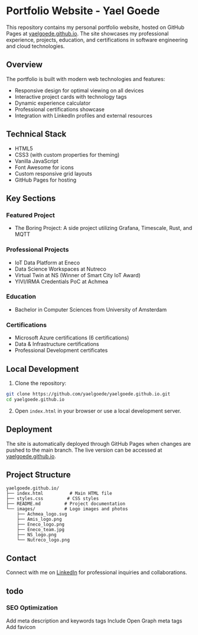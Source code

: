 # Portfolio Website - Yael Goede

This repository contains my personal portfolio website, hosted on GitHub Pages at [yaelgoede.github.io](https://yaelgoede.github.io). The site showcases my professional experience, projects, education, and certifications in software engineering and cloud technologies.

## Overview

The portfolio is built with modern web technologies and features:
- Responsive design for optimal viewing on all devices
- Interactive project cards with technology tags
- Dynamic experience calculator
- Professional certifications showcase
- Integration with LinkedIn profiles and external resources

## Technical Stack

- HTML5
- CSS3 (with custom properties for theming)
- Vanilla JavaScript
- Font Awesome for icons
- Custom responsive grid layouts
- GitHub Pages for hosting

## Key Sections

### Featured Project
- The Boring Project: A side project utilizing Grafana, Timescale, Rust, and MQTT

### Professional Projects
- IoT Data Platform at Eneco
- Data Science Workspaces at Nutreco
- Virtual Twin at NS (Winner of Smart City IoT Award)
- YIVI/IRMA Credentials PoC at Achmea

### Education
- Bachelor in Computer Sciences from University of Amsterdam

### Certifications
- Microsoft Azure certifications (6 certifications)
- Data & Infrastructure certifications
- Professional Development certificates

## Local Development

1. Clone the repository:
```bash
git clone https://github.com/yaelgoede/yaelgoede.github.io.git
cd yaelgoede.github.io
```

2. Open `index.html` in your browser or use a local development server.

## Deployment

The site is automatically deployed through GitHub Pages when changes are pushed to the main branch. The live version can be accessed at [yaelgoede.github.io](https://yaelgoede.github.io).

## Project Structure

```
yaelgoede.github.io/
├── index.html          # Main HTML file
├── styles.css         # CSS styles
├── README.md         # Project documentation
└── images/           # Logo images and photos
    ├── Achmea_logo.svg
    ├── Amis_logo.png
    ├── Eneco_logo.png
    ├── Eneco_team.jpg
    ├── NS_logo.png
    └── Nutreco_logo.png
```

## Contact

Connect with me on [LinkedIn](https://www.linkedin.com/in/yael-goede-29b211211/) for professional inquiries and collaborations.

## todo
### SEO Optimization
Add meta description and keywords tags
Include Open Graph meta tags
Add favicon